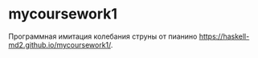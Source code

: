 # mycoursework1
Программная имитация колебания струны от пианино
https://haskell-md2.github.io/mycoursework1/.
